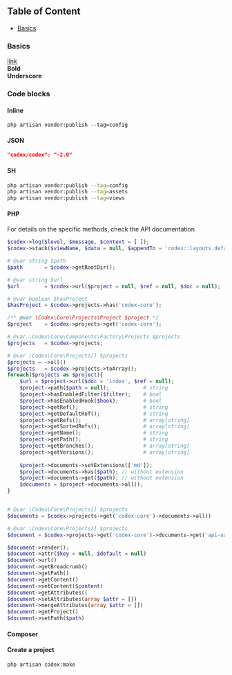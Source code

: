 <!---
title: Codex Documentation
subtitle: Overview   
-->
## Table of Content

- [Basics](#composer)


### Basics
[link](#)  
**Bold**  
__Underscore__  



### Code blocks

#### Inline
`php artisan vendor:publish --tag=config`

#### JSON
```JSON
"codex/codex": "~2.0"
```
  
#### SH
```bash
php artisan vendor:publish --tag=config
php artisan vendor:publish --tag=assets
php artisan vendor:publish --tag=views
```

#### PHP
For details on the specific methods, check the API documentation 
```php
$codex->log($level, $message, $context = [ ]);
$codex->stack($viewName, $data = null, $appendTo = 'codex::layouts.default');

# @var string $path
$path       = $codex->getRootDir();

# @var string $url
$url        = $codex->url($project = null, $ref = null, $doc = null);

# @var boolean $hasProject
$hasProject = $codex->projects->has('codex-core');

/** @var \Codex\Core\Projects\Project $project */ 
$project    = $codex->projects->get('codex-core');

# @var \Codex\Core\Components\Factory\Projects $projects 
$projects   = $codex->projects;

# @var \Codex\Core\Projects[] $projects 
$projects = ->all()
$projects   = $codex->projects->toArray();
foreach($projects as $project){
    $url = $project->url($doc = 'index', $ref = null);
    $project->path($path = null);           # string
    $project->hasEnabledFilter($filter);    # bool
    $project->hasEnabledHook($hook);        # bool    
    $project->getRef();                     # string
    $project->getDefaultRef();              # string
    $project->getRefs();                    # array[string]
    $project->getSortedRefs();              # array[string]
    $project->getName();                    # string
    $project->getPath();                    # string    
    $project->getBranches();                # array[string]
    $project->getVersions();                # array[string]
        
    $project->documents->setExtensions(['md']);
    $project->documents->has($path); // without extension
    $project->documents->get($path); // without extension
    $documents = $project->documents->all();
}


# @var \Codex\Core\Projects[] $projects 
$documents = $codex->projects->get('codex-core')->documents->all()

# @var \Codex\Core\Projects[] $projects 
$document = $codex->projects->get('codex-core')->documents->get('api-uasge')

$document->render();
$document->attr($key = null, $default = null)
$document->url()
$document->getBreadcrumb()
$document->getPath()
$document->getContent()
$document->setContent($content)
$document->getAttributes((
$document->setAttributes(array $attr = [])
$document->mergeAttributes(array $attr = [])
$document->getProject()
$document->setPath($path)
```

#### Composer
  
  
#### Create a project
```sh
php artisan codex:make
```
